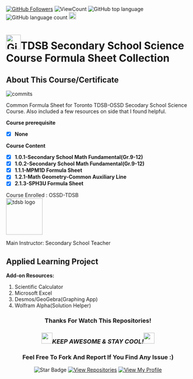 <!--
 * @Date         : 2025-06-20 13:19:11
 * @Author       : BDFD,bdfd2005@gmail.com
 * @Github       : https://github.com/bdfd
 * @LastEditTime : 2025-06-22 18:29:29
 * @LastEditors  : <BDFD>
 * @Description  :
 * @FilePath     : \README.md
 * Copyright (c) 2025 by BDFD, All Rights Reserved.
-->

<a href="https://github.com/bdfd"><img src="https://img.shields.io/github/followers/bdfd?label=Follow%20Me&logo=github" alt="GitHub Followers" /></a>
![ViewCount](https://views.whatilearened.today/views/github/BDFD-Tutorial-Ground/TDSB-OSSD_Secondary_School_Science_Formula_Collection.svg?cache=remove)
![GitHub top language](https://img.shields.io/github/languages/top/BDFD-Tutorial-Ground/TDSB-OSSD_Secondary_School_Science_Formula_Collection?style=flat)
![GitHub language count](https://img.shields.io/github/languages/count/BDFD-Tutorial-Ground/TDSB-OSSD_Secondary_School_Science_Formula_Collection?style=flat)
<img height=20 src="https://cdn.jsdelivr.net/gh/bdfd/Personal_Image_Repo/7.Color-Icon/Status/On_Progress.svg" alt="bdfd" />

# <a href="https://github.com/bdfd"><img height=40 src="https://cdn.jsdelivr.net/gh/bdfd/Personal_Image_Repo/4.Stamp/BDFD_Stamp.png" alt="GitHub Followers" /></a>TDSB Secondary School Science Course Formula Sheet Collection

## About This Course/Certificate

![commits](https://img.shields.io/github/last-commit/BDFD-Tutorial-Ground/TDSB-OSSD_Secondary_School_Science_Formula_Collection?label=Last%20Commit%20)

Common Formula Sheet for Toronto TDSB-OSSD Secodary School Science Course. Also included a few resources on side that I found helpful.

**Course prerequisite**

- [x] **None**

**Course Content**

- [x] **1.0.1-Secondary School Math Fundamental(Gr.9-12)**
- [x] **1.0.2-Secondary School Math Fundamental(Gr.9-12)**
- [x] **1.1.1-MPM1D Formula Sheet**
- [x] **1.2.1-Math Geometry-Common Auxiliary Line**
- [x] **2.1.3-SPH3U Formula Sheet**

Course Enrolled : OSSD-TDSB  
<img height=100 src="https://cdn.jsdelivr.net/gh/bdfd/Personal_Image_Repo/10.%20Course_Learning/2.0%20Canda%20University%20Logo/Toronto_District_School_Board_Logo.png" alt="tdsb logo" />

Main Instructor:
Secondary School Teacher

## Applied Learning Project

**Add-on Resources:**

1. Scientific Calculator
2. Microsoft Excel
3. Desmos/GeoGebra(Graphing App)
4. Wolfram Alpha(Solution Helper)

<div align="center">

### Thanks For Watch This Repositories!

### <img src="https://media.giphy.com/media/WUlplcMpOCEmTGBtBW/giphy.gif" width="30"><i>KEEP AWESOME & STAY COOL!</i><img src="https://media.giphy.com/media/WUlplcMpOCEmTGBtBW/giphy.gif" width="30">

### Feel Free To Fork And Report If You Find Any Issue :)

![Star Badge](https://img.shields.io/static/v1?label=%F0%9F%8C%9F&message=If%20Useful&style=style=flat&color=BC4E99)
[![View Repositories](https://img.shields.io/badge/View-My_Repositories-blue?logo=GitHub)](https://github.com/bdfd?tab=repositories)
[![View My Profile](https://img.shields.io/badge/View-My_Profile-green?logo=GitHub)](https://github.com/bdfd)

</div>
